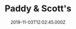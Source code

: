 ---
date: 2019-11-03T12:02:45.000Z
title: Paddy & Scott's
latitude: 52.044371
longitude: 0.953503
url: http://www.paddyandscotts.co.uk
category: checkin
---